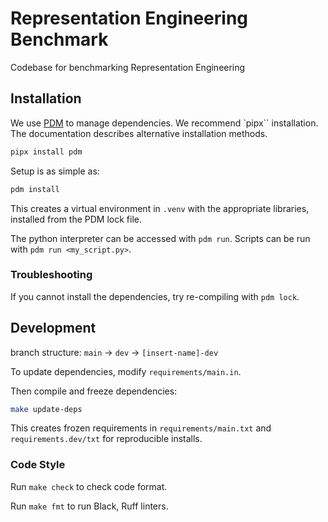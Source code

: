 # Representation Engineering Benchmark

Codebase for benchmarking Representation Engineering

## Installation

We use [PDM](https://github.com/pdm-project/pdm) to manage dependencies. We recommend `pipx`` installation. The documentation describes alternative installation methods.
```bash
pipx install pdm
```

Setup is as simple as:
```bash
pdm install
```

This creates a virtual environment in `.venv` with the appropriate libraries, installed from the PDM lock file.

The python interpreter can be accessed with `pdm run`. Scripts can be run with `pdm run <my_script.py>`.

### Troubleshooting
If you cannot install the dependencies, try re-compiling with `pdm lock`.


## Development

branch structure:
`main` -> `dev` -> `[insert-name]-dev`

To update dependencies, modify `requirements/main.in`.

Then compile and freeze dependencies:
```bash
make update-deps
```

This creates frozen requirements in `requirements/main.txt` and `requirements.dev/txt` for reproducible installs.

### Code Style

Run `make check` to check code format.

Run `make fmt` to run Black, Ruff linters.
